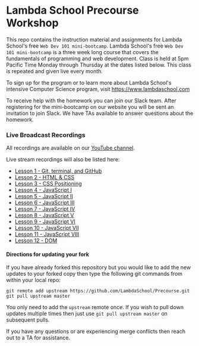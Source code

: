 # Lambda School Precourse Workshop
This repo contains the instruction material and assignments for Lambda School's free `Web Dev 101 mini-bootcamp`.  Lambda School's free `Web Dev 101 mini-bootcamp` is a three week long course that covers the fundamentals of programming and web development.  Class is held at 5pm Pacific Time Monday through Thursday at the dates listed below.  This class is repeated and given live every month.

To sign up for the program or to learn more about Lambda School's intensive Computer Science program, visit https://www.lambdaschool.com

To receive help with the homework you can join our Slack team.  After registering for the mini-bootcamp on our website you will be sent an invitation to join Slack.  We have TAs available to answer questions about the homework.


### Live Broadcast Recordings

All recordings are available on our [YouTube channel](https://www.youtube.com/channel/UCmgWnKIhmOi-MuRUC62mOFw?view_as=subscriber).

Live stream recordings will also be listed here:

* [Lesson 1 - Git, terminal, and GitHub](https://youtu.be/6lLMqYxIMvw)
* [Lesson 2 - HTML & CSS](https://youtu.be/uLSFDk2C5WA)
* [Lesson 3 - CSS Positioning](https://youtu.be/GNLbLG6OxxU)
* [Lesson 4 - JavaScript I](https://youtu.be/bL-1YjvTRXQ)
* [Lesson 5 - JavaScript II](https://www.youtube.com/watch?v=iWeR2cXj-nQ)
* [Lesson 6 - JavaScript III](https://www.youtube.com/watch?v=jOOL4uuCBgw)
* [Lesson 7 - JavaScript IV](https://www.youtube.com/watch?v=6VLr-E5BM_c)
* [Lesson 8 - JavaScript V](https://www.youtube.com/watch?v=eWO2qIThltE)
* [Lesson 9 - JavaScript VI](https://www.youtube.com/watch?v=ucctc5-kjOo)
* [Lesson 10 - JavaScript VII](https://www.youtube.com/watch?v=pNit3wXnsHc)
* [Lesson 11 - JavaScript VIII](https://www.youtube.com/watch?v=YWHjh3QvEZo)
* [Lesson 12 - DOM](https://www.youtube.com/watch?v=_0ZQCGPlsQg)

#### Directions for updating your fork

If you have already forked this repository but you would like to add the new updates to your forked copy then type the following git commands from within your local repo:

```
git remote add upstream https://github.com/LambdaSchool/Precourse.git
git pull upstream master
```

You only need to add the `upstream` remote once.  If you wish to pull down updates multiple times then just use `git pull upstream master` on subsequent pulls.

If you have any questions or are experiencing merge conflicts then reach out to a TA for assistance.
